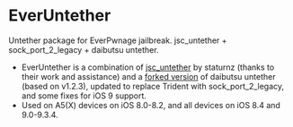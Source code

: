 # EverUntether

Untether package for EverPwnage jailbreak. jsc_untether + sock_port_2_legacy + daibutsu untether.

- EverUntether is a combination of [jsc_untether](https://github.com/staturnzz/jsc_untether) by staturnz (thanks to their work and assistance) and a [forked version](https://github.com/LukeZGD/daibutsu) of daibutsu untether (based on v1.2.3), updated to replace Trident with sock_port_2_legacy, and some fixes for iOS 9 support.
- Used on A5(X) devices on iOS 8.0-8.2, and all devices on iOS 8.4 and 9.0-9.3.4.
